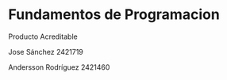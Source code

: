 # Fundamentos de Programacion

Producto Acreditable

Jose Sánchez			      2421719 

Andersson Rodríguez     2421460 


